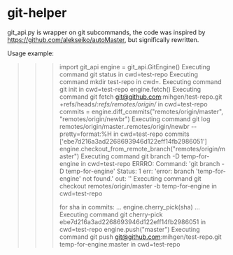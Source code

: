 git-helper
==========

git_api.py is wrapper on git subcommands,
    the code was inspired by https://github.com/alekseiko/autoMaster,
    but significally rewritten.

Usage example:

>>> import git_api
>>> engine = git_api.GitEngine()
Executing command git status in cwd=test-repo
Executing command mkdir test-repo in cwd=.
Executing command git init in cwd=test-repo
>>> engine.fetch()
Executing command git fetch git@github.com:mihgen/test-repo.git +refs/heads/*:refs/remotes/origin/* in cwd=test-repo
>>> commits = engine.diff_commits("remotes/origin/master", "remotes/origin/newbr")
Executing command git log remotes/origin/master..remotes/origin/newbr --pretty=format:%H in cwd=test-repo
>>> commits
['ebe7d216a3ad2268693946d122eff14fb2986051']
>>> engine.checkout_from_remote_branch("remotes/origin/master")
Executing command git branch -D temp-for-engine in cwd=test-repo
ERRRO: Command: 'git branch -D temp-for-engine' Status: 1 err: 'error: branch 'temp-for-engine' not found.' out: ''
Executing command git checkout remotes/origin/master -b temp-for-engine in cwd=test-repo
>>> 
>>> for sha in commits:
...     engine.cherry_pick(sha)
... 
Executing command git cherry-pick ebe7d216a3ad2268693946d122eff14fb2986051 in cwd=test-repo
>>> engine.push("master")
Executing command git push git@github.com:mihgen/test-repo.git temp-for-engine:master in cwd=test-repo
